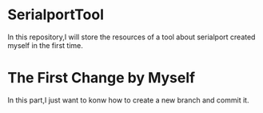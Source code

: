# SerialportTool
In this repository,I will store the resources of a tool about serialport created myself in the first time.
# The First Change by Myself
In this part,I just want to konw how to create a new branch and commit it.
